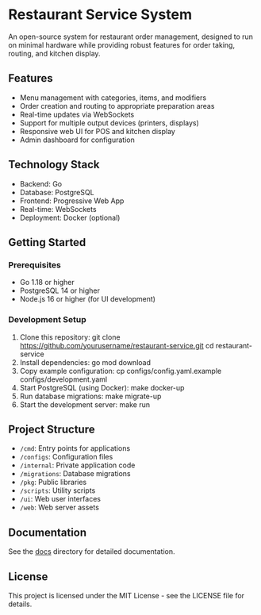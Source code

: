 # Restaurant Service System

An open-source system for restaurant order management, designed to run on minimal hardware while providing robust features for order taking, routing, and kitchen display.

## Features

- Menu management with categories, items, and modifiers
- Order creation and routing to appropriate preparation areas
- Real-time updates via WebSockets
- Support for multiple output devices (printers, displays)
- Responsive web UI for POS and kitchen display
- Admin dashboard for configuration

## Technology Stack

- Backend: Go
- Database: PostgreSQL
- Frontend: Progressive Web App
- Real-time: WebSockets
- Deployment: Docker (optional)

## Getting Started

### Prerequisites

- Go 1.18 or higher
- PostgreSQL 14 or higher
- Node.js 16 or higher (for UI development)

### Development Setup

1. Clone this repository:
    git clone https://github.com/yourusername/restaurant-service.git
    cd restaurant-service
2. Install dependencies:
    go mod download
3. Copy example configuration:
    cp configs/config.yaml.example configs/development.yaml
4. Start PostgreSQL (using Docker):
    make docker-up
5. Run database migrations:
    make migrate-up
6. Start the development server:
    make run
    
## Project Structure

- `/cmd`: Entry points for applications
- `/configs`: Configuration files
- `/internal`: Private application code
- `/migrations`: Database migrations
- `/pkg`: Public libraries
- `/scripts`: Utility scripts
- `/ui`: Web user interfaces
- `/web`: Web server assets

## Documentation

See the [docs](./docs) directory for detailed documentation.

## License

This project is licensed under the MIT License - see the LICENSE file for details.